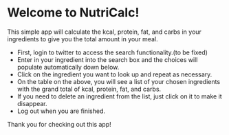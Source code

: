 # Welcome to NutriCalc!

This simple app will calculate the kcal, protein, fat, and carbs in your ingredients to give you the total amount in your meal.  

 - First, login to twitter to access the search functionality.(to be fixed)
 - Enter in your ingredient into the search box and the choices will populate automatically down below.
 - Click on the ingredient you want to look up and repeat as necessary.  
 - On the table on the above, you will see a list of your chosen ingredients with the grand total of kcal, protein, fat, and carbs.
 - If you need to delete an ingredient from the list, just click on it to make it disappear.
 - Log out when you are finished.

Thank you for checking out this app!


